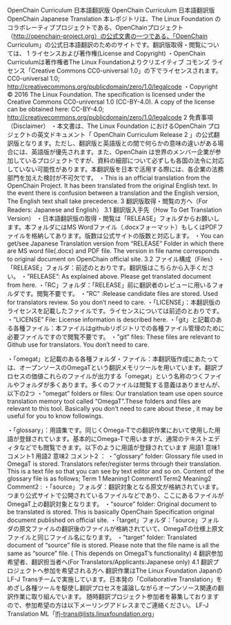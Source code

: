 OpenChain Curriculum 日本語翻訳版
OpenChain Curriculum 日本語翻訳版
OpenChain Japanese Translation
本レポジトリは、The Linux Foundation のコラボレーティブプロジェクトである、OpenChainプロジェクト（http://openchain-project.org）の公式文書の一つである、「OpenChain Curriculum」の公式日本語翻訳のためのサイトです。翻訳版取得・閲覧については、
1	ライセンスおよび著作権(License and Copyright)
・OpenChain Curriculumは著作権者The Linux Foundationよりクリエイティブ コモンズ ライセンス「Creative Commons CC0-universal 1.0」の下でライセンスされます。CC0-universal 1.0; http://creativecommons.org/publicdomain/zero/1.0/legalcode
・Copyright © 2016 The Linux Foundation. The specification is licensed under the Creative Commons CC0-universal 1.0 (CC-BY-4.0). A copy of the license can be obtained here: CC-BY-4.0; http://creativecommons.org/publicdomain/zero/1.0/legalcode
2	免責事項（Disclaimer）
・本文書は、The Linux Foundation におけるOpenChain プロジェクトの英文ドキュメント「 OpenChain Curriculum Release 2 」の公式翻訳版となります。ただし、翻訳版と英語版との間で何らかの意味の違いがある場合には、英語版が優先されます。また、OpenChain は世界のメンバー企業が参加しているプロジェクトですが、資料の細部について必ずしも各国の法令に対応していない可能性があります。本翻訳版を日本で活用する際には、各企業の法務部門を加えた検討が不可欠です。 
・This is an official translation from the OpenChain Project. It has been translated from the original English text. In the event there is confusion between a translation and the English version, The English text shall take precedence.
3	翻訳版取得・閲覧の方へ（For Readers: Japanese and English）
3.1	翻訳版入手先（How To Get Translation Version）
・日本語翻訳版の取得・閲覧は「RELEASE」フォルダからお願いします。本フォルダにはMS Wordファイル（.docxフォーマット）もしくはPDFファイルを格納してあります。版数は公式サイトの版数と対応します。
・You can get/see Japanese Translation version from “RELEASE” Folder in which there are MS word file(.docx) and PDF file. The version in file name corresponds to original document on OpenChain official site.
3.2	ファイル構成（Files）
・「RELEASE」フォルダ：前述のとおりです。翻訳版はこちらから入手ください。
・”RELEASE”: As explained above. Please get translated document from here. 
・「RC」フォルダ：「RELEASE」前に翻訳者のレビューに用いるフォルダです。閲覧不要です。
・”RC” :Release candidate files are stored. Used for translators review. So you don’t need to care. 
・「LICENSE」：本翻訳版のライセンスを記載したファイルです。ライセンスについては前述のとおりです。
・”LICENSE” File: License information is described here. 
・「git」と記載のある各種ファイル：本ファイルはgithubリポジトリでの各種ファイル管理のために必要ファイルですので閲覧不要です。
・”git” files: These files are relevant to Github use for translators. You don’t need to care.

・「omegat」と記載のある各種フォルダ・ファイル：本翻訳版作成にあたっては、オープンソースのOmegaTという翻訳メモリツールを用いています。翻訳プロセスの価値これらのファイルが出力する「omegat」という名称のつくファイルやフォルダが多くあります。多くのファイルは閲覧する意義はありませんが、以下の2つ
・”omegat” folders or files: Our translation team use open source translation memory tool called “OmegaT”.These folders and files are relevant to this tool. Basically you don’t need to care about these , it may be useful for you to know followings. 

・「glossary」：用語集です。同じくOmega-Tでの翻訳作業において使用した用語が登録されています。基本的にOmega-Tで用いますが、通常のテキストエディタなどでも閲覧できます。以下のように用語が登録されています
用語1 <tab> 意味1 <tab> コメント1
用語2 <tab> 意味2 <tab> コメント2
：
・”glossary” folder: Glossary file used in OmegaT is stored. Translators refer/register terms through their translation. This is a text file so that you can see by text editor and so on. Content of the glossary file is as follows; 
Term 1 <tab> Meaning1 <tab> Comment1
Term2 <tab> Meaning2 <tab> Comment2
:
・「source」フォルダ：翻訳対象となる原文が格納されています。つまり公式サイトで公開されているファイルなどであり、ここにあるファイルがOmegaT上の翻訳対象となります。
・”source” folder: Original document to be translated is stored. This is basically OpenChain Specification original document published on official site.
・「target」フォルダ：「source」フォルダの原文ファイルの翻訳後のファイルが格納されていて、OmegaTの仕様上原文ファイルと同じファイル名になります。
・”target” folder: Translated document of “source” file is stored. Please note that the file name is all the same as “source” file. ( This depends on OmegaT’s functionality)
4	翻訳参加希望者、翻訳担当者へ(For Translators/Applicants:Japanese only)
4.1	翻訳プロジェクトへ参加を希望される方へ
翻訳作業はThe Linux Foundation JapanのLF-J Transチームで実施しています。日本発の「Collaborative Translation」をめざし各種ツールを駆使し翻訳プロセスを議論しながらオープンソース関連の翻訳作業に取り組んでいます。
随時翻訳プロジェクト参加者を募集しておりますので、参加希望の方は以下メーリングアドレスまでご連絡ください。
LF-J Translation ML「lfj-trans@lists.linuxfoundation.org」
